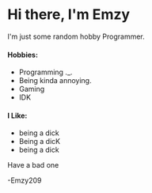 # Hi there, I'm Emzy

I'm just some random hobby Programmer. 


#### Hobbies:

* Programming ._.
* Being kinda annoying.
* Gaming
* IDK

#### I Like:

* being a dick
* Being a dicK
* being a dick

Have a bad one

-Emzy209